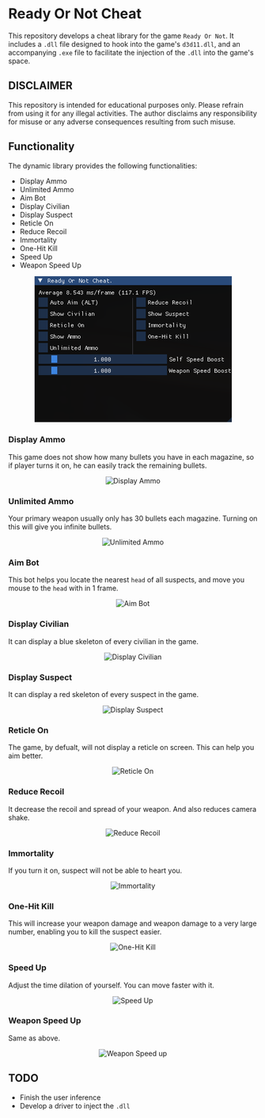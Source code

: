 # Ready Or Not Cheat
This repository develops a cheat library for the game `Ready Or Not`. It includes a `.dll` file designed to hook into the game's `d3d11.dll`, and an accompanying `.exe` file to facilitate the injection of the `.dll` into the game's space.
## DISCLAIMER
This repository is intended for educational purposes only. Please refrain from using it for any illegal activities. The author disclaims any responsibility for misuse or any adverse consequences resulting from such misuse.
## Functionality

The dynamic library provides the following functionalities:

- Display Ammo
- Unlimited Ammo
- Aim Bot
- Display Civilian 
- Display Suspect
- Reticle On
- Reduce Recoil
- Immortality
- One-Hit Kill
- Speed Up
- Weapon Speed Up

<p align="center">
  <img src="./Images/control_panel.png" alt="Control Panel" title="Control Panel">
</p>

### Display Ammo
This game does not show how many bullets you have in each magazine, so if player turns it on, he can easily track the remaining bullets.
<p align="center">
  <img src="./Images/show_ammo.gif" alt="Display Ammo" title="Display Ammo">
</p>

### Unlimited Ammo
Your primary weapon usually only has 30 bullets each magazine. Turning on this will give you infinite bullets.
<p align="center">
  <img src="./Images/unlimited_ammo.gif" alt="Unlimited Ammo" title="Unlimited Ammo">
</p>

### Aim Bot
This bot helps you locate the nearest `head` of all suspects, and move you mouse to the `head` with in 1 frame.
  <p align="center">
  <img src="./Images/aim_bot.gif" alt="Aim Bot" title="Aim Bot">
</p>

### Display Civilian
It can display a blue skeleton of every civilian in the game.
<p align="center">
  <img src="./Images/show_civilian.gif" alt="Display Civilian" title="Display Civilian">
</p>

### Display Suspect
It can display a red skeleton of every suspect in the game.
<p align="center">
  <img src="./Images/show_civilian.gif" alt="Display Suspect" title="Display Suspect">
</p>

### Reticle On
The game, by defualt, will not display a reticle on screen. This can help you aim better.
<p align="center">
  <img src="./Images/show_reticle.gif" alt="Reticle On" title="Reticle On">
</p>

### Reduce Recoil
 It decrease the recoil and spread of your weapon. And also reduces camera shake.
 <p align="center">
  <img src="./Images/reduce_recoil.gif" alt="Reduce Recoil" title="Reduce Recoil">
</p>

 ### Immortality
 If you turn it on, suspect will not be able to heart you.
 <p align="center">
  <img src="./Images/immortality.gif" alt="Immortality" title="Immortality">
</p>

 ### One-Hit Kill
 This will increase your weapon damage and weapon damage to a very large number, enabling you to kill the suspect easier.
 
 <p align="center">
  <img src="./Images/one_hit.gif" alt="One-Hit Kill" title="One-Hit Kill">
</p>

 ### Speed Up
 Adjust the time dilation of yourself. You can move faster with it.
 
 <p align="center">
  <img src="./Images/speed_up.gif" alt="Speed Up" title="Speed Up">
</p>

 ### Weapon Speed Up
 Same as above.
 
 <p align="center">
  <img src="./Images/weapon_speed.gif" alt="Weapon Speed up" title="Weapon Speed up">
</p>

 ## TODO
 - Finish the user inference 
 - Develop a driver to inject the `.dll` 